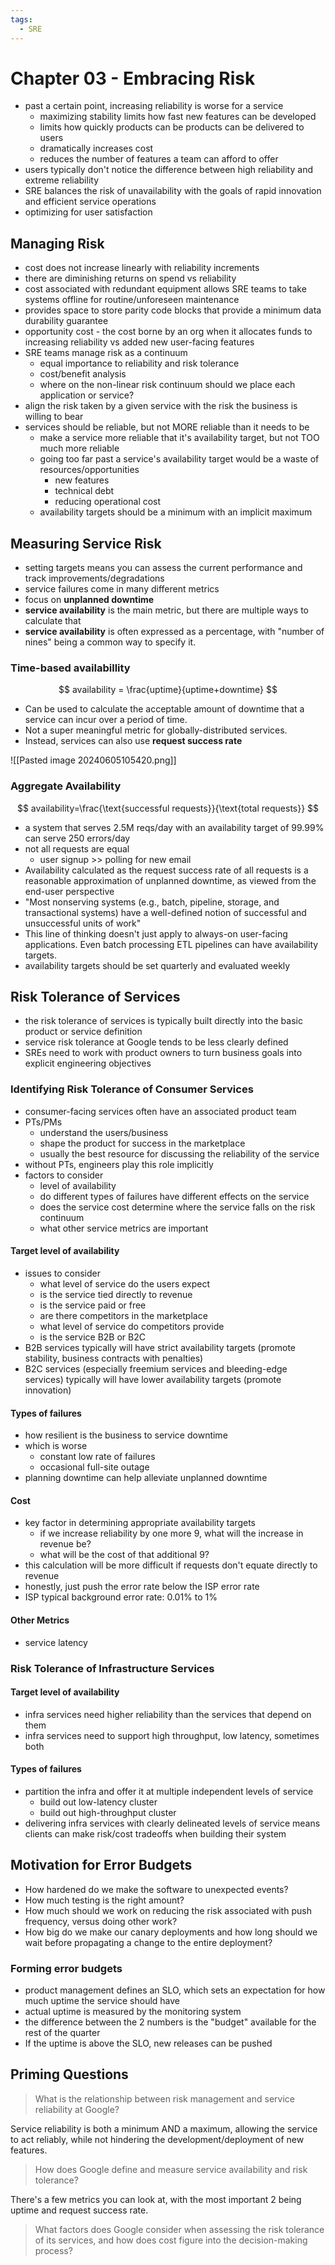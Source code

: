 ```yaml
---
tags:
  - SRE
---
```

# Chapter 03 - Embracing Risk
- past a certain point, increasing reliability is worse for a service
	- maximizing stability limits how fast new features can be developed
	- limits how quickly products can be products can be delivered to users
	- dramatically increases cost
	- reduces the number of features a team can afford to offer
- users typically don't notice the difference between high reliability and extreme reliability
- SRE balances the risk of unavailability with the goals of rapid innovation and efficient service operations
- optimizing for user satisfaction

## Managing Risk
- cost does not increase linearly with reliability increments
- there are diminishing returns on spend vs reliability
- cost associated with redundant equipment allows SRE teams to take systems offline for routine/unforeseen maintenance
- provides space to store parity code blocks that provide a minimum data durability guarantee
- opportunity cost - the cost borne by an org when it allocates funds to increasing reliability vs added new user-facing features
- SRE teams manage risk as a continuum
	- equal importance to reliability and risk tolerance
	- cost/benefit analysis
	- where on the non-linear risk continuum should we place each application or service?
- align the risk taken by a given service with the risk the business is willing to bear
- services should be reliable, but not MORE reliable than it needs to be
	- make a service more reliable that it's availability target, but not TOO much more reliable
	- going too far past a service's availability target would be a waste of resources/opportunities
		- new features
		- technical debt
		- reducing operational cost
	- availability targets should be a minimum with an implicit maximum

## Measuring Service Risk
- setting targets means you can assess the current performance and track improvements/degradations
- service failures come in many different metrics
- focus on **unplanned downtime**
- **service availability** is the main metric, but there are multiple ways to calculate that
- **service availability** is often expressed as a percentage, with "number of nines" being a common way to specify it.

### Time-based availabillity
$$
availability = \frac{uptime}{uptime+downtime}
$$
- Can be used to calculate the acceptable amount of downtime that a service can incur over a period of time.
- Not a super meaningful metric for globally-distributed services.
- Instead, services can also use **request success rate**

![[Pasted image 20240605105420.png]]

### Aggregate Availability
$$
availability=\frac{\text{successful requests}}{\text{total requests}}
$$
- a system that serves 2.5M reqs/day with an availability target of 99.99% can serve 250 errors/day
- not all requests are equal
	- user signup >> polling for new email
- Availability calculated as the request success rate of all requests is a reasonable approximation of unplanned downtime, as viewed from the end-user perspective
- "Most nonserving systems (e.g., batch, pipeline, storage, and transactional systems) have a well-defined notion of successful and unsuccessful units of work"
- This line of thinking doesn't just apply to always-on user-facing applications. Even batch processing ETL pipelines can have availability targets.
- availability targets should be set quarterly and evaluated weekly

## Risk Tolerance of Services
- the risk tolerance of services is typically built directly into the basic product or service definition
- service risk tolerance at Google tends to be less clearly defined
- SREs need to work with product owners to turn business goals into explicit engineering objectives
### Identifying Risk Tolerance of Consumer Services
- consumer-facing services often have an associated product team
- PTs/PMs
	- understand the users/business
	- shape the product for success in the marketplace
	- usually the best resource for discussing the reliability of the service
- without PTs, engineers play this role implicitly
- factors to consider
	- level of availability
	- do different types of failures have different effects on the service
	- does the service cost determine where the service falls on the risk continuum
	- what other service metrics are important
#### Target level of availability
- issues to consider
	- what level of service do the users expect
	- is the service tied directly to revenue
	- is the service paid or free
	- are there competitors in the marketplace
	- what level of service do competitors provide
	- is the service B2B or B2C
- B2B services typically will have strict availability targets (promote stability, business contracts with penalties)
- B2C services (especially freemium services and bleeding-edge services) typically will have lower availability targets (promote innovation)
#### Types of failures
- how resilient is the business to service downtime
- which is worse
	- constant low rate of failures
	- occasional full-site outage
- planning downtime can help alleviate unplanned downtime
#### Cost
- key factor in determining appropriate availability targets
	- if we increase reliability by one more 9, what will the increase in revenue be?
	- what will be the cost of that additional 9?
- this calculation will be more difficult if requests don't equate directly to revenue
- honestly, just push the error rate below the ISP error rate
- ISP typical background error rate: 0.01% to 1%
#### Other Metrics
- service latency

### Risk Tolerance of Infrastructure Services
#### Target level of availability
- infra services need higher reliability than the services that depend on them
- infra services need to support high throughput, low latency, sometimes both
#### Types of failures
- partition the infra and offer it at multiple independent levels of service
	- build out low-latency cluster
	- build out high-throughput cluster
- delivering infra services with clearly delineated levels of service means clients can make risk/cost tradeoffs when building their system

## Motivation for Error Budgets
- How hardened do we make the software to unexpected events?
- How much testing is the right amount?
- How much should we work on reducing the risk associated with push frequency, versus doing other work?
- How big do we make our canary deployments and how long should we wait before propagating a change to the entire deployment?

### Forming error budgets
- product management defines an SLO, which sets an expectation for how much uptime the service should have
- actual uptime is measured by the monitoring system
- the difference between the 2 numbers is the "budget" available for the rest of the quarter
- If the uptime is above the SLO, new releases can be pushed

## Priming Questions
> What is the relationship between risk management and service reliability at Google?

Service reliability is both a minimum AND a maximum, allowing the service to act reliably, while not hindering the development/deployment of new features.

> How does Google define and measure service availability and risk tolerance?

There's a few metrics you can look at, with the most important 2 being uptime and request success rate.

> What factors does Google consider when assessing the risk tolerance of its services, and how does cost figure into the decision-making process?
